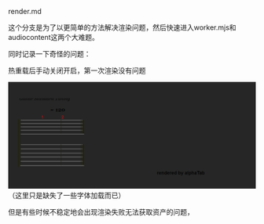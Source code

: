 render.md

这个分支是为了以更简单的方法解决渲染问题，然后快速进入worker.mjs和audiocontent这两个大难题。

同时记录一下奇怪的问题：

热重载后手动关闭开启，第一次渲染没有问题

![alt text](image.png) （这里只是缺失了一些字体加载而已）

但是有些时候不稳定地会出现渲染失败无法获取资产的问题，
